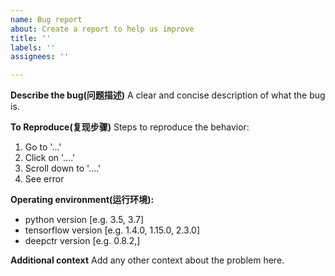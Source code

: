 ```yaml
---
name: Bug report
about: Create a report to help us improve
title: ''
labels: ''
assignees: ''

---
```


**Describe the bug(问题描述)**
A clear and concise description of what the bug is.

**To Reproduce(复现步骤)**
Steps to reproduce the behavior:
1. Go to '...'
2. Click on '....'
3. Scroll down to '....'
4. See error

**Operating environment(运行环境):**
 - python version [e.g. 3.5, 3.7]
 - tensorflow version [e.g. 1.4.0, 1.15.0, 2.3.0]
 - deepctr version [e.g. 0.8.2,]

**Additional context**
Add any other context about the problem here.
